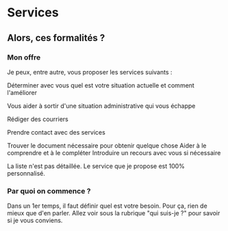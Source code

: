# Services

## Alors, ces formalités ?


### Mon offre

Je peux, entre autre, vous proposer les services suivants :

Déterminer avec vous quel est votre situation actuelle et comment l'améliorer

Vous aider à sortir d'une situation administrative qui vous échappe

Rédiger des courriers

Prendre contact avec des services

Trouver le document nécessaire pour obtenir quelque chose
Aider à le comprendre et à le compléter
Introduire un recours avec vous si nécessaire

La liste n'est pas détaillée. Le service que je propose est 100% personnalisé.

### Par quoi on commence ?

Dans un 1er temps, il faut définir quel est votre besoin.
Pour ça, rien de mieux que d'en parler.
Allez voir sous la rubrique "qui suis-je ?" pour savoir si je vous conviens.
